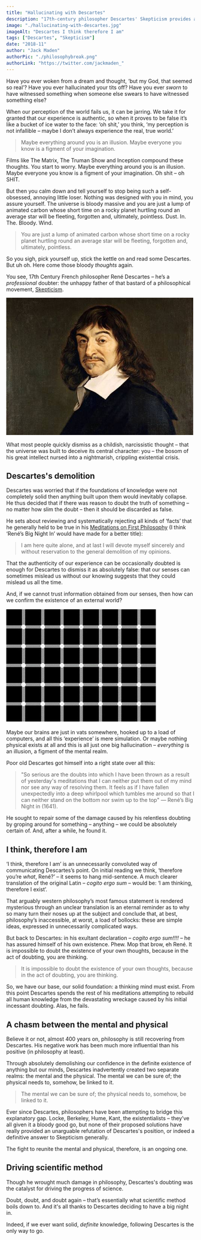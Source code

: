 ```yaml
---
title: "Hallucinating with Descartes"
description: "17th-century philosopher Descartes' Skepticism provides a compelling comment on epistemology, as well as a controversial approach to thinking about the world."
image: "./hallucinating-with-descartes.jpg"
imageAlt: "Descartes I think therefore I am"
tags: ["Descartes", "Skepticism"]
date: "2018-11"
author: "Jack Maden"
authorPic: "./philosophybreak.png"
authorLink: "https://twitter.com/jackmaden_"
---
```

<span class="big-letter">H</span>ave you ever woken from a dream and thought, ‘but my God, that seemed so real’? Have you ever hallucinated your tits off? Have you ever _sworn_ to have witnessed something when someone else swears to have witnessed something else?

When our perception of the world fails us, it can be jarring. We take it for granted that our experience is authentic, so when it proves to be false it’s like a bucket of ice water to the face: ‘oh shit,’ you think, ‘my perception is not infallible – maybe I don’t always experience the real, true world.’

>Maybe everything around you is an illusion. Maybe everyone you know is a figment of your imagination.

Films like The Matrix, The Truman Show and Inception compound these thoughts. You start to worry. Maybe everything around you is an illusion. Maybe everyone you know is a figment of your imagination. Oh shit – oh SHIT.

But then you calm down and tell yourself to stop being such a self-obsessed, annoying little loser. Nothing was designed with you in mind, you assure yourself. The universe is bloody massive and you are just a lump of animated carbon whose short time on a rocky planet hurtling round an average star will be fleeting, forgotten and, ultimately, pointless. Dust. In. The. Bloody. Wind.

>You are just a lump of animated carbon whose short time on a rocky planet hurtling round an average star will be fleeting, forgotten and, ultimately, pointless.

So you sigh, pick yourself up, stick the kettle on and read some Descartes. But uh oh. Here come those bloody _thoughts_ again.

You see, 17th Century French philosopher René Descartes – he’s a _professional_ doubter: the unhappy father of that bastard of a philosophical movement, [Skepticism](https://plato.stanford.edu/entries/skepticism/).

![Descartes](./descartes.jpg "René Descartes, meaning business.")

What most people quickly dismiss as a childish, narcissistic thought – that the universe was built to deceive its central character: you – the bosom of his great intellect nursed into a nightmarish, crippling existential crisis.

## Descartes's demolition

<span class="big-letter">D</span>escartes was worried that if the foundations of knowledge were not completely solid then anything built upon them would inevitably collapse. He thus decided that if there was reason to doubt the truth of something – no matter how slim the doubt – then it should be discarded as false.

He sets about reviewing and systematically rejecting all kinds of ‘facts’ that he generally held to be true in his [Meditations on First Philosophy](https://www.goodreads.com/book/show/30658.Meditations_on_First_Philosophy) (I think ‘René’s Big Night In’ would have made for a better title):

>I am here quite alone, and at last I will devote myself sincerely and without reservation to the general demolition of my opinions.

That the authenticity of our experience can be occasionally doubted is enough for Descartes to dismiss it as absolutely false: that our senses can sometimes mislead us without our knowing suggests that they could mislead us all the time.

And, if we cannot trust information obtained from our senses, then how can we confirm the existence of an external world?

![optical illusion](./descartes-optical.jpg "Are the dots above black or white? Optical illusions reveal just how easily our brains can be tricked or misled by everyday patterns.")

Maybe our brains are just in vats somewhere, hooked up to a load of computers, and all this ‘experience’ is mere simulation. Or maybe nothing physical exists at all and this is all just one big hallucination – <i>everything</i> is an illusion, a figment of the mental realm.

Poor old Descartes got himself into a right state over all this:

>"So serious are the doubts into which I have been thrown as a result of yesterday's meditations that I can neither put them out of my mind nor see any way of resolving them. It feels as if I have fallen unexpectedly into a deep whirlpool which tumbles me around so that I can neither stand on the bottom nor swim up to the top" — René’s Big Night in (1641).

He sought to repair some of the damage caused by his relentless doubting by groping around for something – anything – we could be absolutely certain of. And, after a while, he found it.

## I think, therefore I am

‘I think, therefore I am’ is an unnecessarily convoluted way of communicating Descartes’s point. On initial reading we think, ‘therefore you’re _what_, René?’ – it seems to hang mid-sentence. A much clearer translation of the original Latin – _cogito ergo sum_ – would be: ‘I am thinking, therefore I exist’.

That arguably western philosophy’s most famous statement is rendered mysterious through an unclear translation is an eternal reminder as to why so many turn their noses up at the subject and conclude that, at best, philosophy’s inaccessible, at worst, a load of bollocks: these are simple ideas, expressed in unnecessarily complicated ways.

But back to Descartes: in his exultant declaration – _cogito ergo sum!!!!_ – he has assured himself of his own existence. Phew. Mop that brow, eh René. It is impossible to doubt the existence of your own thoughts, because in the act of doubting, you are thinking.

>It is impossible to doubt the existence of your own thoughts, because in the act of doubting, you are thinking.

So, we have our base, our solid foundation: a thinking mind must exist. From this point Descartes spends the rest of his meditations attempting to rebuild all human knowledge from the devastating wreckage caused by his initial incessant doubting. Alas, he fails.

## A chasm between the mental and physical

Believe it or not, almost 400 years on, philosophy is still recovering from Descartes. His negative work has been much more influential than his positive (in philosophy at least).

Through absolutely demolishing our confidence in the definite existence of anything but our minds, Descartes inadvertently created two separate realms: the mental and the physical. The mental we can be sure of; the physical needs to, somehow, be linked to it.

>The mental we can be sure of; the physical needs to, somehow, be linked to it.

Ever since Descartes, philosophers have been attempting to bridge this explanatory gap. Locke, Berkeley, Hume, Kant, the existentialists – they’ve all given it a bloody good go, but none of their proposed solutions have really provided an unarguable refutation of Descartes's position, or indeed a definitive answer to Skepticism generally.

The fight to reunite the mental and physical, therefore, is an ongoing one.

## Driving scientific method

Though he wrought much damage in philosophy, Descartes's doubting was the catalyst for driving the progress of science.

Doubt, doubt, and doubt again – that’s essentially what scientific method boils down to. And it's all thanks to Descartes deciding to have a big night in.

Indeed, if we ever want solid, _definite_ knowledge, following Descartes is the only way to go.